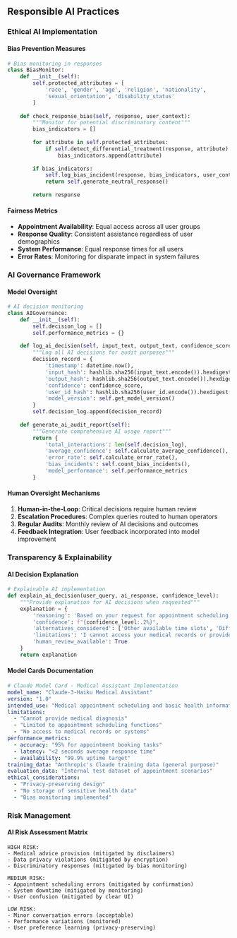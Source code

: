 ## Responsible AI Practices

### Ethical AI Implementation

#### Bias Prevention Measures
```python
# Bias monitoring in responses
class BiasMonitor:
    def __init__(self):
        self.protected_attributes = [
            'race', 'gender', 'age', 'religion', 'nationality', 
            'sexual_orientation', 'disability_status'
        ]
    
    def check_response_bias(self, response, user_context):
        """Monitor for potential discriminatory content"""
        bias_indicators = []
        
        for attribute in self.protected_attributes:
            if self.detect_differential_treatment(response, attribute):
                bias_indicators.append(attribute)
        
        if bias_indicators:
            self.log_bias_incident(response, bias_indicators, user_context)
            return self.generate_neutral_response()
        
        return response
```

#### Fairness Metrics
- **Appointment Availability**: Equal access across all user groups
- **Response Quality**: Consistent assistance regardless of user demographics
- **System Performance**: Equal response times for all users
- **Error Rates**: Monitoring for disparate impact in system failures

### AI Governance Framework

#### Model Oversight
```python
# AI decision monitoring
class AIGovernance:
    def __init__(self):
        self.decision_log = []
        self.performance_metrics = {}
    
    def log_ai_decision(self, input_text, output_text, confidence_score, user_id):
        """Log all AI decisions for audit purposes"""
        decision_record = {
            'timestamp': datetime.now(),
            'input_hash': hashlib.sha256(input_text.encode()).hexdigest(),
            'output_hash': hashlib.sha256(output_text.encode()).hexdigest(),
            'confidence': confidence_score,
            'user_id_hash': hashlib.sha256(user_id.encode()).hexdigest(),
            'model_version': self.get_model_version()
        }
        self.decision_log.append(decision_record)
    
    def generate_ai_audit_report(self):
        """Generate comprehensive AI usage report"""
        return {
            'total_interactions': len(self.decision_log),
            'average_confidence': self.calculate_average_confidence(),
            'error_rate': self.calculate_error_rate(),
            'bias_incidents': self.count_bias_incidents(),
            'model_performance': self.performance_metrics
        }
```

#### Human Oversight Mechanisms
1. **Human-in-the-Loop**: Critical decisions require human review
2. **Escalation Procedures**: Complex queries routed to human operators
3. **Regular Audits**: Monthly review of AI decisions and outcomes
4. **Feedback Integration**: User feedback incorporated into model improvement

### Transparency & Explainability

#### AI Decision Explanation
```python
# Explainable AI implementation
def explain_ai_decision(user_query, ai_response, confidence_level):
    """Provide explanation for AI decisions when requested"""
    explanation = {
        'reasoning': 'Based on your request for appointment scheduling...',
        'confidence': f"{confidence_level:.2%}",
        'alternatives_considered': ['Other available time slots', 'Different appointment types'],
        'limitations': 'I cannot access your medical records or provide medical advice',
        'human_review_available': True
    }
    return explanation
```

#### Model Cards Documentation
```yaml
# Claude Model Card - Medical Assistant Implementation
model_name: "Claude-3-Haiku Medical Assistant"
version: "1.0"
intended_use: "Medical appointment scheduling and basic health information"
limitations:
  - "Cannot provide medical diagnosis"
  - "Limited to appointment scheduling functions"
  - "No access to medical records or systems"
performance_metrics:
  - accuracy: "95% for appointment booking tasks"
  - latency: "<2 seconds average response time"
  - availability: "99.9% uptime target"
training_data: "Anthropic's Claude training data (general purpose)"
evaluation_data: "Internal test dataset of appointment scenarios"
ethical_considerations:
  - "Privacy-preserving design"
  - "No storage of sensitive health data"
  - "Bias monitoring implemented"
```

### Risk Management

#### AI Risk Assessment Matrix
```
HIGH RISK:
- Medical advice provision (mitigated by disclaimers)
- Data privacy violations (mitigated by encryption)
- Discriminatory responses (mitigated by bias monitoring)

MEDIUM RISK:
- Appointment scheduling errors (mitigated by confirmation)
- System downtime (mitigated by monitoring)
- User confusion (mitigated by clear UI)

LOW RISK:
- Minor conversation errors (acceptable)
- Performance variations (monitored)
- User preference learning (privacy-preserving)
```
